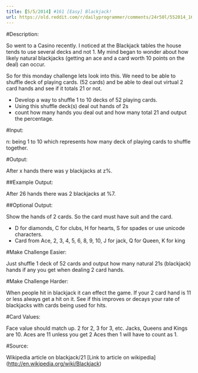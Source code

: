 ```yaml
---
title: [5/5/2014] #161 [Easy] Blackjack!
url: https://old.reddit.com/r/dailyprogrammer/comments/24r50l/552014_161_easy_blackjack/
---
```


#Description:

So went to a Casino recently. I noticed at the Blackjack tables the house tends to use several decks and not 1. My mind began to wonder about how likely natural blackjacks (getting an ace and a card worth 10 points on the deal) can occur.


So for this monday challenge lets look into this. We need to be able to shuffle deck of playing cards. (52 cards) and be able to deal out virtual 2 card hands and see if it totals 21 or not. 

* Develop a way to shuffle 1 to 10 decks of 52 playing cards.
* Using this shuffle deck(s) deal out hands of 2s
* count how many hands you deal out and how many total 21 and output the percentage.

#Input:

n: being 1 to 10 which represents how many deck of playing cards to shuffle together.

#Output: 

After x hands there was y blackjacks at z%.


##Example Output:


After 26 hands there was 2 blackjacks at %7.


##Optional Output:

Show the hands of 2 cards. So the card must have suit and the card.

* D for diamonds, C for clubs, H for hearts, S for spades or use unicode characters.
* Card from Ace, 2, 3, 4, 5, 6, 8, 9, 10, J for jack, Q for Queen, K for king




#Make Challenge Easier:

Just shuffle 1 deck of 52 cards and output how many natural 21s (blackjack) hands if any you get when dealing 2 card hands.

#Make Challenge Harder:


When people hit in blackjack it can effect the game. If your 2 card hand is 11 or less always get a hit on it. See if this improves or decays your rate of blackjacks with cards being used for hits. 

#Card Values:

Face value should match up. 2 for 2, 3 for 3, etc. Jacks, Queens and Kings are 10. Aces are 11 unless you get 2 Aces then 1 will have to count as 1.

#Source:

Wikipedia article on blackjack/21  [Link to article on wikipedia] (http://en.wikipedia.org/wiki/Blackjack)
